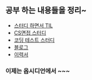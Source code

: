 ## 공부 하는 내용들을 정리~

- [스터디 하면서 TIL](https://github.com/lala9663/TWL/tree/main)
- [CS면접 스터디](https://github.com/lala9663/TechInterviewStudy)
- [코딩 테스트 스터디](https://github.com/lala9663/CodingReview/tree/main)
- [블로그](https://lala9663.tistory.com/)
- [이력서]()



### 이제는 옵시디언에서 ~~~
